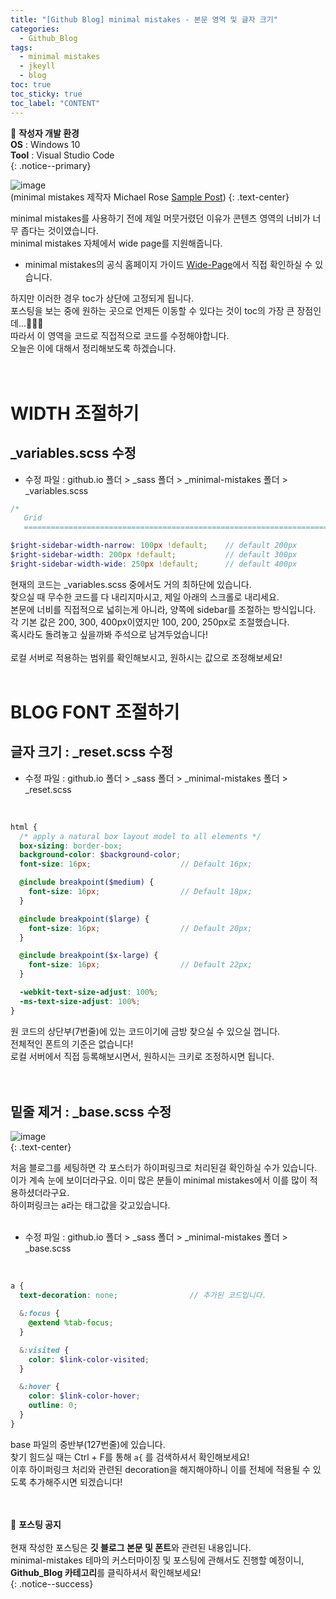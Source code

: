 ```yaml
---
title: "[Github Blog] minimal mistakes - 본문 영역 및 글자 크기"
categories:
  - Github_Blog
tags:
  - minimal mistakes
  - jkeyll
  - blog
toc: true
toc_sticky: true
toc_label: "CONTENT"
---
```


📌 **작성자 개발 환경** <br>
**OS** : Windows 10<br>
**Tool** : Visual Studio Code<br>
{: .notice--primary}

![image](https://user-images.githubusercontent.com/45550607/102040117-228c8c80-3e0f-11eb-8954-1df0b6d835fe.png)<br>
(minimal mistakes 제작자 Michael Rose [Sample Post](https://mmistakes.github.io/minimal-mistakes/markup-syntax-highlighting/))
{: .text-center}

minimal mistakes를 사용하기 전에 제일 머뭇거렸던 이유가 콘텐츠 영역의 너비가 너무 좁다는 것이였습니다.<br>
minimal mistakes 자체에서 wide page를 지원해줍니다.<br>
- minimal mistakes의 공식 홈페이지 가이드 [Wide-Page](https://mmistakes.github.io/minimal-mistakes/docs/layouts/#wide-page)에서 직접 확인하실 수 있습니다.<br>

하지만 이러한 경우 toc가 상단에 고정되게 됩니다.<br>
포스팅을 보는 중에 원하는 곳으로 언제든 이동할 수 있다는 것이 toc의 가장 큰 장점인데...🤦🏻‍♀️<br>
따라서 이 영역을 코드로 직접적으로 코드를 수정해야합니다.<br>
오늘은 이에 대해서 정리해보도록 하겠습니다. <br>
<br>
<br>

# WIDTH 조절하기

## _variables.scss 수정

- 수정 파일 : github.io 폴더 > _sass 폴더 > _minimal-mistakes 폴더 > _variables.scss

```scss
/*
   Grid
   ========================================================================== */

$right-sidebar-width-narrow: 100px !default;    // default 200px
$right-sidebar-width: 200px !default;           // default 300px
$right-sidebar-width-wide: 250px !default;      // default 400px
```
현재의 코드는 _variables.scss 중에서도 거의 최하단에 있습니다.<br>
찾으실 때 무수한 코드를 다 내리지마시고, 제일 아래의 스크롤로 내리세요.<br>
본문에 너비를 직접적으로 넓히는게 아니라, 양쪽에 sidebar를 조절하는 방식입니다.<br>
각 기본 값은 200, 300, 400px이였지만 100, 200, 250px로 조절했습니다.<br>
혹시라도 돌려놓고 싶을까봐 주석으로 남겨두었습니다!<br>
<br>
로컬 서버로 적용하는 범위를 확인해보시고, 원하시는 값으로 조정해보세요!
<br>
<br>

# BLOG FONT 조절하기

## 글자 크기 : _reset.scss 수정

- 수정 파일 : github.io 폴더 > _sass 폴더 > _minimal-mistakes 폴더 > _reset.scss
<br>

```scss
html {
  /* apply a natural box layout model to all elements */
  box-sizing: border-box;
  background-color: $background-color;
  font-size: 16px;                    // Default 16px;

  @include breakpoint($medium) {
    font-size: 16px;                  // Default 18px;
  }

  @include breakpoint($large) {
    font-size: 16px;                  // Default 20px;
  }

  @include breakpoint($x-large) {
    font-size: 16px;                  // Default 22px;
  }

  -webkit-text-size-adjust: 100%;
  -ms-text-size-adjust: 100%;
}
```
원 코드의 상단부(7번줄)에 있는 코드이기에 금방 찾으실 수 있으실 껍니다.<br>
전체적인 폰트의 기준은 없습니다!<br>
로컬 서버에서 직접 등록해보시면서, 원하시는 크키로 조정하시면 됩니다.<br>
<br>
<br>

## 밑줄 제거 : _base.scss 수정

![image](https://user-images.githubusercontent.com/45550607/102044651-a4ce7e00-3e1a-11eb-8f75-59ec2f1aa43b.png)<br>
{: .text-center}

처음 블로그를 세팅하면 각 포스터가 하이퍼링크로 처리된걸 확인하실 수가 있습니다.<br>
이가 계속 눈에 보이더라구요. 이미 많은 분들이 minimal mistakes에서 이를 많이 적용하셨더라구요.<br>
하이퍼링크는 a라는 태그값을 갖고있습니다.<br>
<br>

- 수정 파일 : github.io 폴더 > _sass 폴더 > _minimal-mistakes 폴더 > _base.scss
<br>

```scss
a {
  text-decoration: none;                // 추가된 코드입니다.

  &:focus {
    @extend %tab-focus;
  }

  &:visited {
    color: $link-color-visited;
  }

  &:hover {
    color: $link-color-hover;
    outline: 0;
  }
}
```
base 파일의 중반부(127번줄)에 있습니다.<br>
찾기 힘드실 때는 Ctrl + F를 통해 `a{` 를 검색하셔서 확인해보세요! <br>
이후 하이퍼링크 처리와 관련된 decoration을 해지해야하니 이를 전체에 적용될 수 있도록 추가해주시면 되겠습니다!<br>
<br>
<br>


🔔 **포스팅 공지** <br><br>
현재 작성한 포스팅은 **깃 블로그 본문 및 폰트**와 관련된 내용입니다.<br>
minimal-mistakes 테마의 커스터마이징 및 포스팅에 관해서도 진행할 예정이니, 
**Github_Blog 카테고리**를 클릭하셔서 확인해보세요!<br>
{: .notice--success}